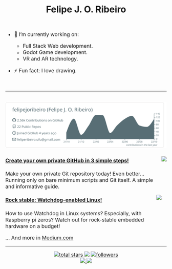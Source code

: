 <h1 align="center">Felipe J. O. Ribeiro</h1>

<div style="font-size:1rem;display: flex;flex-direction: column;justify-content: center;">

- 🚀 I’m currently working on:
  - Full Stack Web development.
  - Godot Game development.
  - VR and AR technology.
  
- ⚡ Fun fact: I love drawing.
<div>

---

[![](./profile-summary-card-output/default/0-profile-details.svg)](https://github.com/vn7n24fzkq/github-profile-summary-cards)
---


<img align="right" class="medium" src="https://cdn-images-1.medium.com/max/1024/1*3xyo1Fsul6l2kHMP1ahsqA.png" height=150>

#### [Create your own private GitHub in 3 simple steps!](https://medium.com/snackin/create-your-own-private-github-in-3-simple-steps-be4663d5c8db?source=rss-4c116c57db7------2)
Make your own private Git repository today! Even better… Running only on bare minimum scripts and Git itself. A simple and informative guide.


<img align="right" class="medium" src="https://cdn-images-1.medium.com/max/1024/1*OQ-1Zgvo5Y9SgcItJuuDzw.png" height=150>

#### [Rock stable: Watchdog-enabled Linux!](https://medium.com/snackin/rock-stable-watchdog-enabled-linux-a2b3b60ee02b?source=rss-4c116c57db7------2)
How to use Watchdog in Linux systems? Especially, with Raspberry pi zeros? Watch out for rock-stable embedded hardware on a budget!


... And more in [Medium.com](https://fejori.medium.com)

---

<p align='center'>
    <a href='https://github.com/felipejoribeiro?tab=repositories&sort=stargazers'>
        <img alt='total stars' title='Total stars on GitHub' src='https://custom-icon-badges.herokuapp.com/badge/dynamic/json?logo=star&color=55960c&labelColor=488207&label=Stars&style=for-the-badge&query=%24.stars&url=https://api.github-star-counter.workers.dev/user/felipejoribeiro'/>
    </a>
    <img src='https://visitor-badge-reloaded.herokuapp.com/badge?page_id=felipejoribeiro&logo=Github&style=for-the-badge&color=16a085'>
    <a href='https://github.com/felipejoribeiro?tab=followers'>
        <img alt='followers' title='Follow Me on GitHub' src='https://custom-icon-badges.herokuapp.com/github/followers/felipejoribeiro?color=236ad3&labelColor=1155ba&style=for-the-badge&logo=person-add&label=Follow&logoColor=white'/>
        <br>
    </a>
    <a href='https://www.linkedin.com/in/felipejoribeiro/' target='_blank'>
        <img src='https://img.shields.io/badge/linkedin%20-%230077B5.svg?&style=for-the-badge&logo=linkedin&logoColor=white'/>
    </a>
    <a href='mailto:felipejoribeiro1@gmail.com' target='_blank'>
        <img src='https://img.shields.io/badge/Gmail-D14836?style=for-the-badge&logo=gmail&logoColor=white'/>
    </a>
</p>
